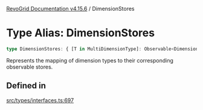 [RevoGrid Documentation v4.15.6](README.md) / DimensionStores

# Type Alias: DimensionStores

```ts
type DimensionStores: { [T in MultiDimensionType]: Observable<DimensionSettingsState> };
```

Represents the mapping of dimension types to their corresponding observable stores.

## Defined in

[src/types/interfaces.ts:697](https://github.com/revolist/revogrid/blob/8ab186c1ae2faee97d25784acff6dbf4187524f8/src/types/interfaces.ts#L697)
